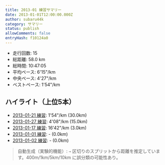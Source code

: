 ```yaml
---
title: 2013-01 練習サマリー
date: 2013-01-01T12:00:00.000Z
author: subaru44k
category: サマリー
status: publish
allowComments: false
entryHash: f10124a0
---
```

- 走行回数: 15
- 総距離: 58.0 km
- 総時間: 10:47:05
- 平均ペース: 6'15"/km
- 中央ペース: 4'27"/km
- ベストペース: 1'54"/km

## ハイライト（上位5本）
- [2013-01-21 練習](/2013-01-21-93bf0518edfb645ab367c7bc2610c8b1/): 1'54"/km (30.0km)
- [2013-01-27 練習](/2013-01-27-eb25194733077dfdb04ade197c924515/): 4'08"/km (15.0km)
- [2013-01-17 練習](/2013-01-17-60267092449222b04fded3d08b262473/): 16'42"/km (3.0km)
- [2013-01-01 練習](/2013-01-01-a13e816631b4996ea5722cf57819ce01/): - (0.0km)
- [2013-01-02 練習](/2013-01-02-7e02d33c63b5bbc36752c5265afae20a/): - (0.0km)

> 自動生成（実験的機能）: `→` 区切りのスプリットから距離を推定しています。400m/1km/5km/10km に誤分類の可能性あり。
